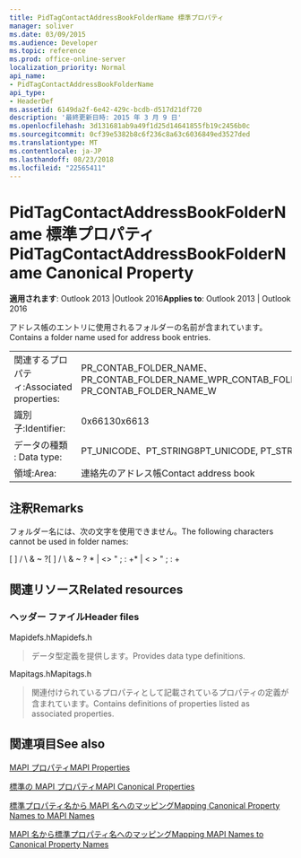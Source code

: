 ```yaml
---
title: PidTagContactAddressBookFolderName 標準プロパティ
manager: soliver
ms.date: 03/09/2015
ms.audience: Developer
ms.topic: reference
ms.prod: office-online-server
localization_priority: Normal
api_name:
- PidTagContactAddressBookFolderName
api_type:
- HeaderDef
ms.assetid: 6149da2f-6e42-429c-bcdb-d517d21df720
description: '最終更新日時: 2015 年 3 月 9 日'
ms.openlocfilehash: 3d131681ab9a49f1d25d14641855fb19c2456b0c
ms.sourcegitcommit: 0cf39e5382b8c6f236c8a63c6036849ed3527ded
ms.translationtype: MT
ms.contentlocale: ja-JP
ms.lasthandoff: 08/23/2018
ms.locfileid: "22565411"
---
```

# <a name="pidtagcontactaddressbookfoldername-canonical-property"></a><span data-ttu-id="2dd49-103">PidTagContactAddressBookFolderName 標準プロパティ</span><span class="sxs-lookup"><span data-stu-id="2dd49-103">PidTagContactAddressBookFolderName Canonical Property</span></span>

  
  
<span data-ttu-id="2dd49-104">**適用されます**: Outlook 2013 |Outlook 2016</span><span class="sxs-lookup"><span data-stu-id="2dd49-104">**Applies to**: Outlook 2013 | Outlook 2016</span></span> 
  
<span data-ttu-id="2dd49-105">アドレス帳のエントリに使用されるフォルダーの名前が含まれています。</span><span class="sxs-lookup"><span data-stu-id="2dd49-105">Contains a folder name used for address book entries.</span></span>
  
|||
|:-----|:-----|
|<span data-ttu-id="2dd49-106">関連するプロパティ:</span><span class="sxs-lookup"><span data-stu-id="2dd49-106">Associated properties:</span></span>  <br/> |<span data-ttu-id="2dd49-107">PR_CONTAB_FOLDER_NAME、PR_CONTAB_FOLDER_NAME_W</span><span class="sxs-lookup"><span data-stu-id="2dd49-107">PR_CONTAB_FOLDER_NAME, PR_CONTAB_FOLDER_NAME_W</span></span>  <br/> |
|<span data-ttu-id="2dd49-108">識別子:</span><span class="sxs-lookup"><span data-stu-id="2dd49-108">Identifier:</span></span>  <br/> |<span data-ttu-id="2dd49-109">0x6613</span><span class="sxs-lookup"><span data-stu-id="2dd49-109">0x6613</span></span>  <br/> |
|<span data-ttu-id="2dd49-110">データの種類 : </span><span class="sxs-lookup"><span data-stu-id="2dd49-110">Data type:</span></span>  <br/> |<span data-ttu-id="2dd49-111">PT_UNICODE、PT_STRING8</span><span class="sxs-lookup"><span data-stu-id="2dd49-111">PT_UNICODE, PT_STRING8</span></span>  <br/> |
|<span data-ttu-id="2dd49-112">領域:</span><span class="sxs-lookup"><span data-stu-id="2dd49-112">Area:</span></span>  <br/> |<span data-ttu-id="2dd49-113">連絡先のアドレス帳</span><span class="sxs-lookup"><span data-stu-id="2dd49-113">Contact address book</span></span>  <br/> |
   
## <a name="remarks"></a><span data-ttu-id="2dd49-114">注釈</span><span class="sxs-lookup"><span data-stu-id="2dd49-114">Remarks</span></span>

<span data-ttu-id="2dd49-115">フォルダー名には、次の文字を使用できません。</span><span class="sxs-lookup"><span data-stu-id="2dd49-115">The following characters cannot be used in folder names:</span></span>
  
<span data-ttu-id="2dd49-116">[ ] / \ &amp; ~ ?</span><span class="sxs-lookup"><span data-stu-id="2dd49-116">[ ] / \ &amp; ~ ?</span></span> <span data-ttu-id="2dd49-117">\* | \<\> " ; : +</span><span class="sxs-lookup"><span data-stu-id="2dd49-117">\* | \< \> " ; : +</span></span>
  
## <a name="related-resources"></a><span data-ttu-id="2dd49-118">関連リソース</span><span class="sxs-lookup"><span data-stu-id="2dd49-118">Related resources</span></span>

### <a name="header-files"></a><span data-ttu-id="2dd49-119">ヘッダー ファイル</span><span class="sxs-lookup"><span data-stu-id="2dd49-119">Header files</span></span>

<span data-ttu-id="2dd49-120">Mapidefs.h</span><span class="sxs-lookup"><span data-stu-id="2dd49-120">Mapidefs.h</span></span>
  
> <span data-ttu-id="2dd49-121">データ型定義を提供します。</span><span class="sxs-lookup"><span data-stu-id="2dd49-121">Provides data type definitions.</span></span>
    
<span data-ttu-id="2dd49-122">Mapitags.h</span><span class="sxs-lookup"><span data-stu-id="2dd49-122">Mapitags.h</span></span>
  
> <span data-ttu-id="2dd49-123">関連付けられているプロパティとして記載されているプロパティの定義が含まれています。</span><span class="sxs-lookup"><span data-stu-id="2dd49-123">Contains definitions of properties listed as associated properties.</span></span>
    
## <a name="see-also"></a><span data-ttu-id="2dd49-124">関連項目</span><span class="sxs-lookup"><span data-stu-id="2dd49-124">See also</span></span>



[<span data-ttu-id="2dd49-125">MAPI プロパティ</span><span class="sxs-lookup"><span data-stu-id="2dd49-125">MAPI Properties</span></span>](mapi-properties.md)
  
[<span data-ttu-id="2dd49-126">標準の MAPI プロパティ</span><span class="sxs-lookup"><span data-stu-id="2dd49-126">MAPI Canonical Properties</span></span>](mapi-canonical-properties.md)
  
[<span data-ttu-id="2dd49-127">標準プロパティ名から MAPI 名へのマッピング</span><span class="sxs-lookup"><span data-stu-id="2dd49-127">Mapping Canonical Property Names to MAPI Names</span></span>](mapping-canonical-property-names-to-mapi-names.md)
  
[<span data-ttu-id="2dd49-128">MAPI 名から標準プロパティ名へのマッピング</span><span class="sxs-lookup"><span data-stu-id="2dd49-128">Mapping MAPI Names to Canonical Property Names</span></span>](mapping-mapi-names-to-canonical-property-names.md)

